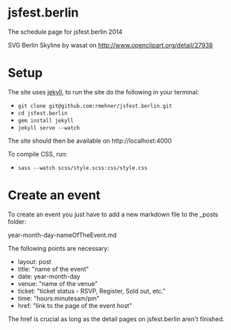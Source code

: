 jsfest.berlin
=============

The schedule page for jsfest.berlin 2014

SVG Berlin Skyline by wasat on http://www.openclipart.org/detail/27938

Setup
=====

The site uses [jekyll](jekyllrb.com), to run the site do the following in your
terminal:

* `git clone git@github.com:rmehner/jsfest.berlin.git`
* `cd jsfest.berlin`
* `gem install jekyll`
* `jekyll serve --watch`

The site should then be available on http://localhost:4000

To compile CSS, run:

* `sass --watch scss/style.scss:css/style.css`

Create an event
==============

To create an event you just have to add a new markdown file to the _posts folder:

year-month-day-nameOfTheEvent.md

The following points are necessary:

* layout: post
* title: "name of the event"
* date: year-month-day
* venue: "name of the venue"
* ticket: "ticket status - RSVP, Register, Sold out, etc."
* time: "hours:minutesam/pm"
* href: "link to the page of the event host"

The href is crucial as long as the detail pages on jsfest.berlin aren't finished.

